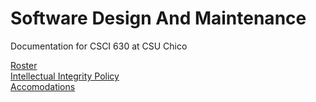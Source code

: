 # Software Design And Maintenance
Documentation for CSCI 630 at CSU Chico

[Roster](roster.md) <br>
[Intellectual Integrity Policy](Integrity_Policy.md) <br>
[Accomodations](Accomodations.md)
